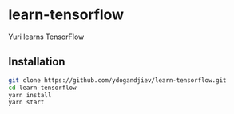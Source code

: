 # learn-tensorflow

Yuri learns TensorFlow

## Installation

```sh
git clone https://github.com/ydogandjiev/learn-tensorflow.git
cd learn-tensorflow
yarn install
yarn start
```
